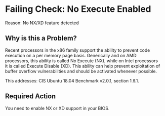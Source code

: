 # Failing Check: No Execute Enabled
Reason: No NX/XD feature detected

## Why is this a Problem?
Recent processors in the x86 family support the ability to prevent code execution on a per memory page basis.
Generically and on AMD processors, this ability is called No Execute (NX), while on Intel processors it is called Execute Disable (XD).
This ability can help prevent exploitation of buffer overflow vulnerabilities and should be activated whenever possible.

This addresses: CIS Ubuntu 18.04 Benchmark v2.0.1, section 1.6.1.

## Required Action
You need to enable NX or XD support in your BIOS.
